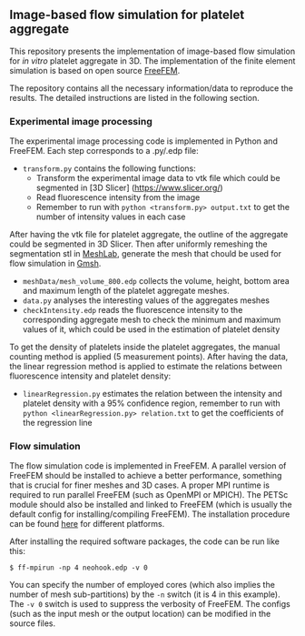 ## Image-based flow simulation for platelet aggregate

This repository presents the implementation of image-based flow simulation for *in vitro* platelet aggregate in 3D. The implementation of the finite element simulation is based on open source [FreeFEM](https://freefem.org/).

The repository contains all the necessary information/data to reproduce the results. The detailed instructions are listed in the following section.

### Experimental image processing

The experimental image processing code is implemented in Python and FreeFEM. Each step corresponds to a .py/.edp file:

* `transform.py` contains the following functions:
  - Transform the experimental image data to vtk file which could be segmented in [3D Slicer] (https://www.slicer.org/) 
  - Read fluorescence intensity from the image
  - Remember to run with `python <transform.py> output.txt` to get the number of intensity values in each case

After having the vtk file for platelet aggregate, the outline of the aggregate could be segmented in 3D Slicer. Then after uniformly remeshing the segmentation stl in [MeshLab](https://www.meshlab.net/), generate the mesh that chould be used for flow simulation in [Gmsh](https://gmsh.info/). 

* `meshData/mesh_volume_800.edp` collects the volume, height, bottom area and maximum length of the platelet aggregate meshes.
* `data.py` analyses the interesting values of the aggregates meshes
* `checkIntensity.edp` reads the fluorescence intensity to the corresponding aggregate mesh to check the minimum and maximum values of it, which could be used in the estimation of platelet density

To get the density of platelets inside the platelet aggregates, the manual counting method is applied (5 measurement points). After having the data, the linear regression method is applied to estimate the relations between fluorescence intensity and platelet density:
* `linearRegression.py` estimates the relation between the intensity and platelet density with a 95% confidence region, remember to run with `python <linearRegression.py> relation.txt` to get the coefficients of the regression line

### Flow simulation
The flow simulation code is implemented in FreeFEM. A parallel version of FreeFEM should be installed to achieve a better performance, something that is crucial for finer meshes and 3D cases. A proper MPI runtime is required to run parallel FreeFEM (such as OpenMPI or MPICH). The PETSc module should also be installed and linked to FreeFEM (which is usually the default config for installing/compiling FreeFEM). The installation procedure can be found [here](https://doc.freefem.org/introduction/installation.html) for different platforms.

After installing the required software packages, the code can be run like this:

`$ ff-mpirun -np 4 neohook.edp -v 0`

You can specify the number of employed cores (which also implies the number of mesh sub-partitions) by the `-n` switch (it is 4 in this example). The `-v 0` switch is used to suppress the verbosity of FreeFEM. The configs (such as the input mesh or the output location) can be modified in the source files.
